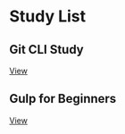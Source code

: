 # Study List

## Git CLI Study
  [View](../../tree/master/git)

## Gulp for Beginners
  [View](../../tree/master/gulp)